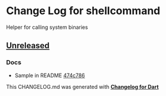 # Change Log for shellcommand
Helper for calling system binaries

## [Unreleased](http://github.com/mikemitterer/dart-shellcommand/compare/v0.1...HEAD)

### Docs
* Sample in README [474c786](https://github.com/mikemitterer/dart-shellcommand/commit/474c786052eb3fa0a8098c8e33a3b9818ed16fc0)


This CHANGELOG.md was generated with [**Changelog for Dart**](https://pub.dartlang.org/packages/changelog)

